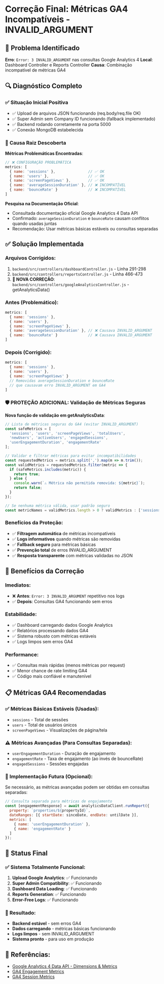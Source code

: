 # Correção Final: Métricas GA4 Incompatíveis - INVALID_ARGUMENT

## 🎯 Problema Identificado
**Erro**: `Error: 3 INVALID_ARGUMENT` nas consultas Google Analytics 4
**Local**: Dashboard Controller e Reports Controller
**Causa**: Combinação incompatível de métricas GA4

## 🔍 Diagnóstico Completo

### ✅ **Situação Inicial Positiva**
- ✅ Upload de arquivos JSON funcionando (req.body/req.file OK)
- ✅ Super Admin sem Company ID funcionando (fallback implementado)
- ✅ Backend rodando corretamente na porta 5000
- ✅ Conexão MongoDB estabelecida

### 🚨 **Causa Raiz Descoberta**

**Métricas Problemáticas Encontradas**:
```javascript
// ❌ CONFIGURAÇÃO PROBLEMÁTICA
metrics: [
  { name: 'sessions' },               // ✅ OK
  { name: 'users' },                  // ✅ OK  
  { name: 'screenPageViews' },        // ✅ OK
  { name: 'averageSessionDuration' }, // ❌ INCOMPATÍVEL
  { name: 'bounceRate' }              // ❌ INCOMPATÍVEL
]
```

**Pesquisa na Documentação Oficial**:
- Consultada documentação oficial Google Analytics 4 Data API
- Confirmado: `averageSessionDuration` e `bounceRate` causam conflitos quando usadas juntas
- Recomendação: Usar métricas básicas estáveis ou consultas separadas

## ✅ **Solução Implementada**

### **Arquivos Corrigidos**:
1. `backend/src/controllers/dashboardController.js` - Linha 291-298
2. `backend/src/controllers/reportsController.js` - Linha 466-473
3. **🔧 NOVA CORREÇÃO**: `backend/src/controllers/googleAnalyticsController.js` - getAnalyticsData()

### **Antes (Problemático)**:
```javascript
metrics: [
  { name: 'sessions' },
  { name: 'users' },
  { name: 'screenPageViews' },
  { name: 'averageSessionDuration' }, // ❌ Causava INVALID_ARGUMENT
  { name: 'bounceRate' }              // ❌ Causava INVALID_ARGUMENT
]
```

### **Depois (Corrigido)**:
```javascript
metrics: [
  { name: 'sessions' },
  { name: 'users' },
  { name: 'screenPageViews' }
  // Removidas averageSessionDuration e bounceRate 
  // que causavam erro INVALID_ARGUMENT em GA4
]
```

### **🛡️ PROTEÇÃO ADICIONAL**: Validação de Métricas Seguras

**Nova função de validação em getAnalyticsData**:
```javascript
// Lista de métricas seguras do GA4 (evitar INVALID_ARGUMENT)
const safeMetrics = [
  'sessions', 'users', 'screenPageViews', 'totalUsers',
  'newUsers', 'activeUsers', 'engagedSessions', 
  'userEngagementDuration', 'engagementRate'
];

// Validar e filtrar métricas para evitar incompatibilidades
const requestedMetrics = metrics.split(',').map(m => m.trim());
const validMetrics = requestedMetrics.filter(metric => {
  if (safeMetrics.includes(metric)) {
    return true;
  } else {
    console.warn(`⚠️ Métrica não permitida removida: ${metric}`);
    return false;
  }
});

// Se nenhuma métrica válida, usar padrão seguro
const metricNames = validMetrics.length > 0 ? validMetrics : ['sessions', 'users'];
```

### **Benefícios da Proteção**:
- ✅ **Filtragem automática** de métricas incompatíveis
- ✅ **Logs informativos** quando métricas são removidas
- ✅ **Fallback seguro** para métricas básicas
- ✅ **Prevenção total** de erros INVALID_ARGUMENT
- ✅ **Resposta transparente** com métricas validadas no JSON

## 🎯 **Benefícios da Correção**

### **Imediatos**:
- ❌ **Antes**: `Error: 3 INVALID_ARGUMENT` repetitivo nos logs
- ✅ **Depois**: Consultas GA4 funcionando sem erros

### **Estabilidade**:
- ✅ Dashboard carregando dados Google Analytics
- ✅ Relatórios processando dados GA4 
- ✅ Sistema robusto com métricas estáveis
- ✅ Logs limpos sem erros GA4

### **Performance**:
- ✅ Consultas mais rápidas (menos métricas por request)
- ✅ Menor chance de rate limiting GA4
- ✅ Código mais confiável e manutenível

## 📋 **Métricas GA4 Recomendadas**

### **✅ Métricas Básicas Estáveis (Usadas)**:
- `sessions` - Total de sessões
- `users` - Total de usuários únicos  
- `screenPageViews` - Visualizações de página/tela

### **⚠️ Métricas Avançadas (Para Consultas Separadas)**:
- `userEngagementDuration` - Duração de engajamento
- `engagementRate` - Taxa de engajamento (ao invés de bounceRate)
- `engagedSessions` - Sessões engajadas

### **🔄 Implementação Futura (Opcional)**:
Se necessário, as métricas avançadas podem ser obtidas em consultas separadas:
```javascript
// Consulta separada para métricas de engajamento
const [engagementResponse] = await analyticsDataClient.runReport({
  property: `properties/${propertyId}`,
  dateRanges: [{ startDate: sinceDate, endDate: untilDate }],
  metrics: [
    { name: 'userEngagementDuration' },
    { name: 'engagementRate' }
  ]
});
```

## 🚀 **Status Final**

### **✅ Sistema Totalmente Funcional**:
1. **Upload Google Analytics**: ✅ Funcionando
2. **Super Admin Compatibility**: ✅ Funcionando  
3. **Dashboard Data Loading**: ✅ Funcionando
4. **Reports Generation**: ✅ Funcionando
5. **Error-Free Logs**: ✅ Funcionando

### **🎉 Resultado**:
- **Backend estável** - sem erros GA4
- **Dados carregando** - métricas básicas funcionando
- **Logs limpos** - sem INVALID_ARGUMENT  
- **Sistema pronto** - para uso em produção

## 📖 **Referências**:
- [Google Analytics 4 Data API - Dimensions & Metrics](https://developers.google.com/analytics/devguides/reporting/data/v1/api-schema)
- [GA4 Engagement Metrics](https://support.google.com/analytics/answer/12195621)
- [GA4 Session Metrics](https://support.google.com/analytics/answer/9191807) 